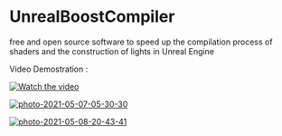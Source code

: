 # UnrealBoostCompiler
free and open source software to speed up the compilation process of shaders and the construction of lights in Unreal Engine

Video Demostration :

[![Watch the video](https://img.youtube.com/vi/9o42-3Odcto/maxresdefault.jpg)](https://www.youtube.com/embed/9o42-3Odcto)


<a href="https://ibb.co/xYsQ9H2"><img src="https://i.ibb.co/68Z59By/photo-2021-05-07-05-30-30.jpg" alt="photo-2021-05-07-05-30-30" border="0" /></a>


<a href="https://ibb.co/PYP36Qs"><img src="https://i.ibb.co/DbvsRpP/photo-2021-05-08-20-43-41.jpg" alt="photo-2021-05-08-20-43-41" border="0" /></a>
